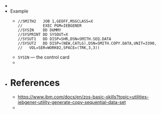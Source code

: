 -
- Example
	- ```
	  //SMITH2   JOB 1,GEOFF,MSGCLASS=X
	  //         EXEC PGM=IEBGENER 
	  //SYSIN    DD DUMMY 
	  //SYSPRINT DD SYSOUT=X 
	  //SYSUT1   DD DISP=SHR,DSN=SMITH.SEQ.DATA 
	  //SYSUT2   DD DISP=(NEW,CATLG),DSN=SMITH.COPY.DATA,UNIT=3390, 
	  //   VOL=SER=WORK02,SPACE=(TRK,3,3)) 
	  ```
	- `SYSIN` — the control card
	-
- # References
	- https://www.ibm.com/docs/en/zos-basic-skills?topic=utilities-iebgener-utility-generate-copy-sequential-data-set
	-